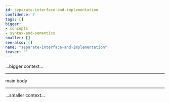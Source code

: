```yaml
---
id: separate-interface-and-implementation
confidence: 7
tags: []
bigger:
- concepts
- syntax-and-semantics
smaller: []
see-also: []
name: "separate-interface-and-implementation"
teaser: ""
---
```



...bigger context...

---

main body

---

...smaller context...
